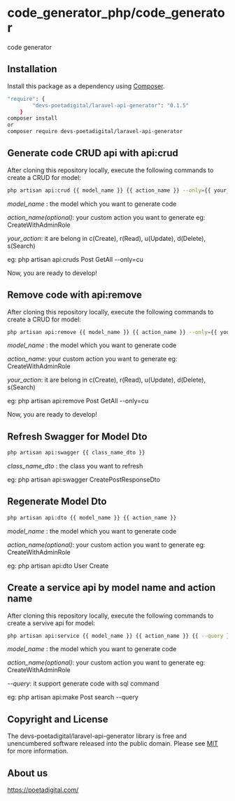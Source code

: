 # code_generator_php/code_generator

<!--
TODO: Make sure the following URLs are correct and working for your project.
      Then, remove these comments to display the badges, giving users a quick
      overview of your package.

-->

code generator

## Installation

Install this package as a dependency using [Composer](https://getcomposer.org).

``` bash
"require": {
        "devs-poetadigital/laravel-api-generator": "0.1.5"
    }
composer install 
or 
composer require devs-poetadigital/laravel-api-generator
```

## Generate code CRUD api with api:crud

After cloning this repository locally, execute the following commands to create a CRUD for model:

``` bash
php artisan api:crud {{ model_name }} {{ action_name }} --only={{ your_action }}
```
*model_name* : the model which you want to generate code

*action_name(optional)*: your custom action you want to generate eg: CreateWithAdminRole

*your_action*: it are belong in c(Create), r(Read), u(Update), d(Delete), s(Search)


eg: php artisan api:cruds Post GetAll --only=cu


Now, you are ready to develop!

## Remove code with api:remove

After cloning this repository locally, execute the following commands to create a CRUD for model:

``` bash
php artisan api:remove {{ model_name }} {{ action_name }} --only={{ your_action }}
```
*model_name* : the model which you want to generate code

*action_name*: your custom action you want to generate eg: CreateWithAdminRole

*your_action*: it are belong in c(Create), r(Read), u(Update), d(Delete), s(Search)


eg: php artisan api:remove Post GetAll --only=cu


Now, you are ready to develop!

## Refresh Swagger for Model Dto 

``` bash
php artisan api:swagger {{ class_name_dto }} 
```
*class_name_dto* : the class you want to refresh


eg: php artisan api:swagger CreatePostResponseDto

## Regenerate Model Dto 

``` bash
php artisan api:dto {{ model_name }} {{ action_name }}
```
*model_name* : the model which you want to generate code

*action_name(optional)*: your custom action you want to generate eg: CreateWithAdminRole


eg: php artisan api:dto User Create

## Create a service api by model name and action name

After cloning this repository locally, execute the following commands to create a servive api for model:

``` bash
php artisan api:service {{ model_name }} {{ action_name }} {{ --query }}
```
*model_name* : the model which you want to generate code

*action_name(optional)*: your custom action you want to generate eg: CreateWithAdminRole

*--query*: it support generate code with sql command

eg: php artisan api:make Post search --query

## Copyright and License

The devs-poetadigital/laravel-api-generator library is free and unencumbered software released into the
public domain. Please see [MIT](MIT) for more information.

## About us
https://poetadigital.com/

